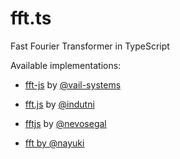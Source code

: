 # fft.ts

Fast Fourier Transformer in TypeScript

Available implementations:

- [fft-js](https://www.npmjs.com/package/fft-js) by [@vail-systems](https://github.com/vail-systems/node-fft)
- [fft.js](https://www.npmjs.com/package/fft.js) by [@indutni](https://github.com/indutny/fft.js)
- [fftjs](https://www.npmjs.com/package/fftjs) by [@nevosegal](https://github.com/nevosegal/fftjs)

- [fft by @nayuki](https://github.com/nayuki/Nayuki-web-published-code/blob/master/free-small-fft-in-multiple-languages/fft.ts)
